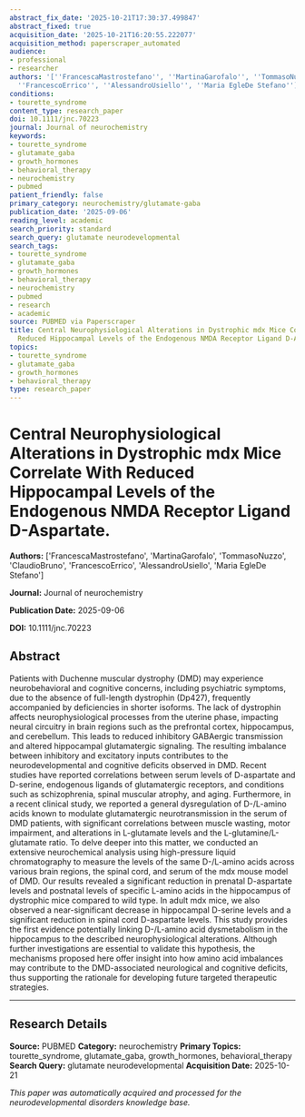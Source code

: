 ```yaml
---
abstract_fix_date: '2025-10-21T17:30:37.499847'
abstract_fixed: true
acquisition_date: '2025-10-21T16:20:55.222077'
acquisition_method: paperscraper_automated
audience:
- professional
- researcher
authors: '[''FrancescaMastrostefano'', ''MartinaGarofalo'', ''TommasoNuzzo'', ''ClaudioBruno'',
  ''FrancescoErrico'', ''AlessandroUsiello'', ''Maria EgleDe Stefano'']'
conditions:
- tourette_syndrome
content_type: research_paper
doi: 10.1111/jnc.70223
journal: Journal of neurochemistry
keywords:
- tourette_syndrome
- glutamate_gaba
- growth_hormones
- behavioral_therapy
- neurochemistry
- pubmed
patient_friendly: false
primary_category: neurochemistry/glutamate-gaba
publication_date: '2025-09-06'
reading_level: academic
search_priority: standard
search_query: glutamate neurodevelopmental
search_tags:
- tourette_syndrome
- glutamate_gaba
- growth_hormones
- behavioral_therapy
- neurochemistry
- pubmed
- research
- academic
source: PUBMED via Paperscraper
title: Central Neurophysiological Alterations in Dystrophic mdx Mice Correlate With
  Reduced Hippocampal Levels of the Endogenous NMDA Receptor Ligand D-Aspartate.
topics:
- tourette_syndrome
- glutamate_gaba
- growth_hormones
- behavioral_therapy
type: research_paper
---
```


# Central Neurophysiological Alterations in Dystrophic mdx Mice Correlate With Reduced Hippocampal Levels of the Endogenous NMDA Receptor Ligand D-Aspartate.

**Authors:** ['FrancescaMastrostefano', 'MartinaGarofalo', 'TommasoNuzzo', 'ClaudioBruno', 'FrancescoErrico', 'AlessandroUsiello', 'Maria EgleDe Stefano']

**Journal:** Journal of neurochemistry

**Publication Date:** 2025-09-06

**DOI:** 10.1111/jnc.70223

## Abstract

Patients with Duchenne muscular dystrophy (DMD) may experience neurobehavioral and cognitive concerns, including psychiatric symptoms, due to the absence of full-length dystrophin (Dp427), frequently accompanied by deficiencies in shorter isoforms. The lack of dystrophin affects neurophysiological processes from the uterine phase, impacting neural circuitry in brain regions such as the prefrontal cortex, hippocampus, and cerebellum. This leads to reduced inhibitory GABAergic transmission and altered hippocampal glutamatergic signaling. The resulting imbalance between inhibitory and excitatory inputs contributes to the neurodevelopmental and cognitive deficits observed in DMD. Recent studies have reported correlations between serum levels of D-aspartate and D-serine, endogenous ligands of glutamatergic receptors, and conditions such as schizophrenia, spinal muscular atrophy, and aging. Furthermore, in a recent clinical study, we reported a general dysregulation of D-/L-amino acids known to modulate glutamatergic neurotransmission in the serum of DMD patients, with significant correlations between muscle wasting, motor impairment, and alterations in L-glutamate levels and the L-glutamine/L-glutamate ratio. To delve deeper into this matter, we conducted an extensive neurochemical analysis using high-pressure liquid chromatography to measure the levels of the same D-/L-amino acids across various brain regions, the spinal cord, and serum of the mdx mouse model of DMD. Our results revealed a significant reduction in prenatal D-aspartate levels and postnatal levels of specific L-amino acids in the hippocampus of dystrophic mice compared to wild type. In adult mdx mice, we also observed a near-significant decrease in hippocampal D-serine levels and a significant reduction in spinal cord D-aspartate levels. This study provides the first evidence potentially linking D-/L-amino acid dysmetabolism in the hippocampus to the described neurophysiological alterations. Although further investigations are essential to validate this hypothesis, the mechanisms proposed here offer insight into how amino acid imbalances may contribute to the DMD-associated neurological and cognitive deficits, thus supporting the rationale for developing future targeted therapeutic strategies.

---

## Research Details

**Source:** PUBMED
**Category:** neurochemistry
**Primary Topics:** tourette_syndrome, glutamate_gaba, growth_hormones, behavioral_therapy
**Search Query:** glutamate neurodevelopmental
**Acquisition Date:** 2025-10-21

*This paper was automatically acquired and processed for the neurodevelopmental disorders knowledge base.*
